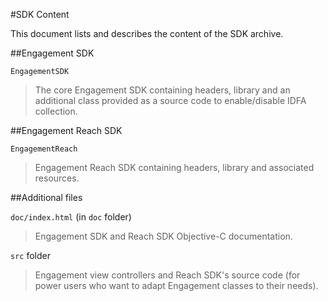 <properties
	pageTitle="Azure Mobile Engagement iOS SDK Content"
	description="Latest updates and procedures for iOS SDK for Azure Mobile Engagement"
	services="mobile-engagement"
	documentationCenter="mobile"
	authors="MehrdadMzfr"
	manager="dwrede"
	editor="" />

<tags
	ms.service="mobile-engagement"
	ms.workload="mobile"
	ms.tgt_pltfrm="mobile-ios"
	ms.devlang="objective-c"
	ms.topic="article"
	ms.date="08/10/2015"
	ms.author="piyushjo" />

#SDK Content

This document lists and describes the content of the SDK archive.

##Engagement SDK

`EngagementSDK`

> The core Engagement SDK containing headers, library and an additional class provided as a source code to enable/disable IDFA collection.

##Engagement Reach SDK

`EngagementReach`

> Engagement Reach SDK containing headers, library and associated resources.

##Additional files

`doc/index.html` (in `doc` folder)

> Engagement SDK and Reach SDK Objective-C documentation.

`src` folder

> Engagement view controllers and Reach SDK's source code (for power users who want to adapt Engagement classes to their needs).
